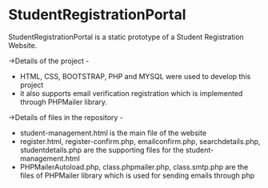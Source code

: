 # StudentRegistrationPortal
StudentRegistrationPortal is a static prototype of a Student Registration Website. 

->Details of the project -
  * HTML, CSS, BOOTSTRAP, PHP and MYSQL were used to develop this project
  * it also supports email verification registration which is implemented through PHPMailer library.
  
->Details of files in the repository -
  * student-management.html is the main file of the website
  * register.html, register-confirm.php, emailconfirm.php, searchdetails.php, studentdetails.php are the supporting files for the student-management.html
  * PHPMailerAutoload.php, class.phpmailer.php, class.smtp.php are the files of PHPMailer library which is used for sending emails through php 
